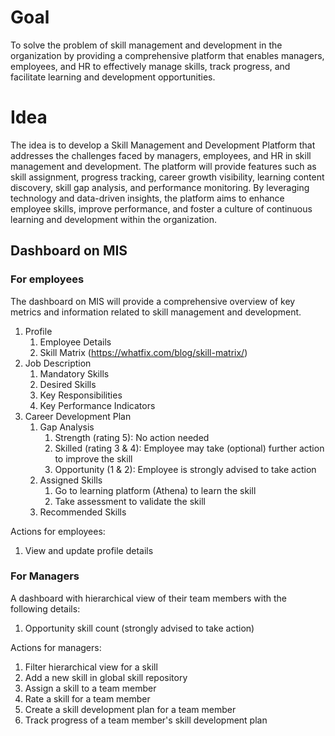 # Goal
To solve the problem of skill management and development in the organization by providing a comprehensive platform that enables managers, employees, and HR to effectively manage skills, track progress, and facilitate learning and development opportunities.

# Idea
The idea is to develop a Skill Management and Development Platform that addresses the challenges faced by managers, employees, and HR in skill management and development. The platform will provide features such as skill assignment, progress tracking, career growth visibility, learning content discovery, skill gap analysis, and performance monitoring. By leveraging technology and data-driven insights, the platform aims to enhance employee skills, improve performance, and foster a culture of continuous learning and development within the organization.

## Dashboard on MIS
### For employees
The dashboard on MIS will provide a comprehensive overview of key metrics and information related to skill management and development.
1. Profile
    1. Employee Details
    2. Skill Matrix (https://whatfix.com/blog/skill-matrix/)
2. Job Description
    1. Mandatory Skills
    2. Desired Skills
    3. Key Responsibilities
    4. Key Performance Indicators
3. Career Development Plan
    1. Gap Analysis
        1. Strength (rating 5): No action needed
        2. Skilled (rating 3 & 4): Employee may take (optional) further action to improve the skill
        3. Opportunity (1 & 2): Employee is strongly advised to take action
    2. Assigned Skills
        1. Go to learning platform (Athena) to learn the skill
        2. Take assessment to validate the skill
    3. Recommended Skills

Actions for employees:
1. View and update profile details

### For Managers
A dashboard with hierarchical view of their team members with the following details:
1. Opportunity skill count (strongly advised to take action)

Actions for managers:
1. Filter hierarchical view for a skill
1. Add a new skill in global skill repository
2. Assign a skill to a team member
3. Rate a skill for a team member
4. Create a skill development plan for a team member
5. Track progress of a team member's skill development plan

